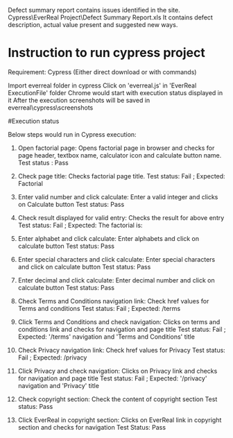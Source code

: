 
Defect summary report contains issues identified in the site. 
Cypress\EverReal Project\Defect Summary Report.xls
It contains defect description, actual value present and suggested new ways.

# Instruction to run cypress project

Requirement: Cypress (Either direct download or with commands)

Import everreal folder in cypress
Click on 'everreal.js' in 'EverReal ExecutionFile' folder
Chrome would start with execution status displayed in it
After the execution screenshots will be saved in everreal\cypress\screenshots

#Execution status

Below steps would run in Cypress execution:
1. Open factorial page:
	Opens factorial page in browser and checks for page header, textbox name, calculator icon and calculate button name.
	Test status : Pass

2. Check page title:
	Checks factorial page title.
	Test status: Fail ; Expected: Factorial

3. Enter valid number and click calculate:
	Enter a valid integer and clicks on Calculate button
	Test status: Pass

4. Check result displayed for valid entry:
	Checks the result for above entry 
	Test status: Fail ; Expected: The factorial is:<Output>

5. Enter alphabet and click calculate:
	Enter alphabets and click on calculate button
	Test status: Pass

6. Enter special characters and click calculate:
	Enter special characters and click on calculate button
	Test status: Pass

7. Enter decimal and click calculate:
	Enter decimal number and click on calculate button
	Test status: Pass

8. Check Terms and Conditions navigation link:
	Check href values for Terms and conditions
	Test status: Fail ; Expected: /terms

9. Click Terms and Conditions and check navigation:
	Clicks on terms and conditions link and checks for navigation and page title
	Test status: Fail ; Expected: '/terms' navigation and 'Terms and Conditions' title

10. Check Privacy navigation link:
	Check href values for Privacy
	Test status: Fail ; Expected: /privacy

11. Click Privacy and check navigation:
	Clicks on Privacy link and checks for navigation and page title
	Test status: Fail ; Expected: '/privacy' navigation and 'Privacy' title

12. Check copyright section:
	Check the content of copyright section
	Test status: Pass

13. Click EverReal in copyright section:
	Clicks on EverReal link in copyright section and checks for navigation
	Test Status: Pass